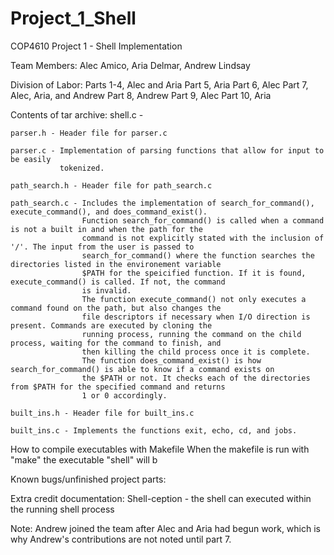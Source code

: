 # Project_1_Shell
COP4610 Project 1 - Shell Implementation

Team Members: Alec Amico, Aria Delmar, Andrew Lindsay

Division of Labor:
    Parts 1-4, Alec and Aria
    Part 5, Aria
    Part 6, Alec
    Part 7, Alec, Aria, and Andrew
    Part 8, Andrew
    Part 9, Alec
    Part 10, Aria

Contents of tar archive:
    shell.c - 

    parser.h - Header file for parser.c

    parser.c - Implementation of parsing functions that allow for input to be easily
               tokenized. 

    path_search.h - Header file for path_search.c

    path_search.c - Includes the implementation of search_for_command(), execute_command(), and does_command_exist(). 
                    Function search_for_command() is called when a command is not a built in and when the path for the
                    command is not explicitly stated with the inclusion of '/'. The input from the user is passed to 
                    search_for_command() where the function searches the directories listed in the environement variable
                    $PATH for the speicified function. If it is found, execute_command() is called. If not, the command
                    is invalid. 
                    The function execute_command() not only executes a command found on the path, but also changes the 
                    file descriptors if necessary when I/O direction is present. Commands are executed by cloning the
                    running process, running the command on the child process, waiting for the command to finish, and 
                    then killing the child process once it is complete. 
                    The function does_command_exist() is how search_for_command() is able to know if a command exists on
                    the $PATH or not. It checks each of the directories from $PATH for the specified command and returns
                    1 or 0 accordingly. 

    built_ins.h - Header file for built_ins.c

    built_ins.c - Implements the functions exit, echo, cd, and jobs. 

How to compile executables with Makefile
    When the makefile is run with "make" the executable "shell" will b

Known bugs/unfinished project parts:

Extra credit documentation:
    Shell-ception - the shell can executed within the running shell process

Note: Andrew joined the team after Alec and Aria had begun work, which is why Andrew's contributions 
      are not noted until part 7. 

